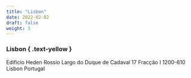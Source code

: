 ```yaml
---
title: "Lisbon"
date: 2022-02-02
draft: false
weight: 3
---
```


### Lisbon { .text-yellow }

<!-- [lisbon@freiheit.com](mailto:lisbon@freiheit.com) -->

Edificio Heden Rossio
Largo do Duque de Cadaval 17 Fracção I
1200-610 Lisbon
Portugal